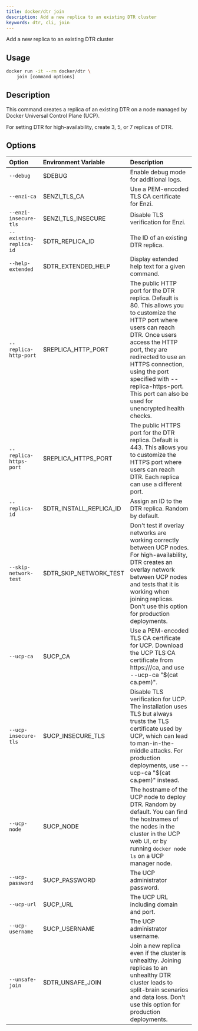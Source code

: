 ```yaml
---
title: docker/dtr join
description: Add a new replica to an existing DTR cluster
keywords: dtr, cli, join
---
```


Add a new replica to an existing DTR cluster

## Usage

```bash
docker run -it --rm docker/dtr \
    join [command options]
```

## Description


This command creates a replica of an existing DTR on a node managed by
Docker Universal Control Plane (UCP).

For setting DTR for high-availability, create 3, 5, or 7 replicas of DTR.


## Options

| Option                        | Environment Variable      | Description                                                                          |
|:------------------------------|:--------------------------|:-------------------------------------------------------------------------------------|
| `--debug` | $DEBUG | Enable debug mode for additional logs. |
| `--enzi-ca` | $ENZI_TLS_CA | Use a PEM-encoded TLS CA certificate for Enzi. |
| `--enzi-insecure-tls` | $ENZI_TLS_INSECURE | Disable TLS verification for Enzi. |
| `--existing-replica-id` | $DTR_REPLICA_ID | The ID of an existing DTR replica. |
| `--help-extended` | $DTR_EXTENDED_HELP | Display extended help text for a given command. |
| `--replica-http-port` | $REPLICA_HTTP_PORT | The public HTTP port for the DTR replica. Default is 80. This allows you to customize the HTTP port where users can reach DTR. Once users access the HTTP port, they are redirected to use an HTTPS connection, using the port specified with --replica-https-port. This port can also be used for unencrypted health checks. |
| `--replica-https-port` | $REPLICA_HTTPS_PORT | The public HTTPS port for the DTR replica. Default is 443. This allows you to customize the HTTPS port where users can reach DTR. Each replica can use a different port. |
| `--replica-id` | $DTR_INSTALL_REPLICA_ID | Assign an ID to the DTR replica. Random by default. |
| `--skip-network-test` | $DTR_SKIP_NETWORK_TEST | Don't test if overlay networks are working correctly between UCP nodes. For high-availability, DTR creates an overlay network between UCP nodes and tests that it is working when joining replicas. Don't use this option for production deployments. |
| `--ucp-ca` | $UCP_CA | Use a PEM-encoded TLS CA certificate for UCP. Download the UCP TLS CA certificate from https://<ucp-url>/ca, and use --ucp-ca "$(cat ca.pem)". |
| `--ucp-insecure-tls` | $UCP_INSECURE_TLS | Disable TLS verification for UCP. The installation uses TLS but always trusts the TLS certificate used by UCP, which can lead to man-in-the-middle attacks. For production deployments, use --ucp-ca "$(cat ca.pem)" instead. |
| `--ucp-node` | $UCP_NODE | The hostname of the UCP node to deploy DTR. Random by default. You can find the hostnames of the nodes in the cluster in the UCP web UI, or by running `docker node ls` on a UCP manager node. |
| `--ucp-password` | $UCP_PASSWORD | The UCP administrator password. |
| `--ucp-url` | $UCP_URL | The UCP URL including domain and port. |
| `--ucp-username` | $UCP_USERNAME | The UCP administrator username. |
| `--unsafe-join` | $DTR_UNSAFE_JOIN | Join a new replica even if the cluster is unhealthy. Joining replicas to an unhealthy DTR cluster leads to split-brain scenarios and data loss. Don't use this option for production deployments. |

